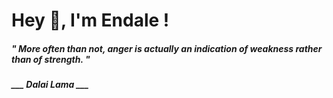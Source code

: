 <h1 title="head"> Hey 👋, I'm Endale !</h1>

**<h5><i>" More often than not, anger is actually an indication of weakness rather than of strength. "</i></h5>**

*<b>___ Dalai Lama ___</b>*

